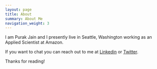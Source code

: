 ```yaml
---
layout: page
title: About
summary: About Me
navigation_weight: 3
---
```


I am Purak Jain and I presently live in Seattle, Washington working as an Applied Scientist at Amazon.

If you want to chat you can reach out to me at [Linkedin](https://www.linkedin.com/in/purakjain/) or [Twitter](https://twitter.com/PurakJain).

Thanks for reading!

